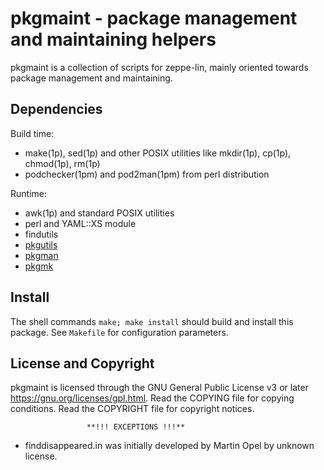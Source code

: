 pkgmaint - package management and maintaining helpers
=====================================================
pkgmaint is a collection of scripts for zeppe-lin, mainly oriented
towards package management and maintaining.


Dependencies
------------
Build time:
- make(1p), sed(1p) and other POSIX utilities like mkdir(1p), cp(1p),
  chmod(1p), rm(1p)
- podchecker(1pm) and pod2man(1pm) from perl distribution

Runtime:
- awk(1p) and standard POSIX utilities
- perl and YAML::XS module
- findutils
- [pkgutils](https://github.com/zeppe-lin/pkgutils)
- [pkgman](https://github.com/zeppe-lin/pkgman)
- [pkgmk](https://github.com/zeppe-lin/pkgmk)


Install
-------
The shell commands `make; make install` should build and install this
package.  See `Makefile` for configuration parameters.


License and Copyright
---------------------
pkgmaint is licensed through the GNU General Public License v3 or
later <https://gnu.org/licenses/gpl.html>.
Read the COPYING file for copying conditions.
Read the COPYRIGHT file for copyright notices.

                     **!!! EXCEPTIONS !!!**
* finddisappeared.in was initially developed by Martin Opel by unknown
  license.

  
<!-- vim:ft=markdown:sw=2:ts=2:sts=2:et:cc=72:tw=70
End of file. -->
